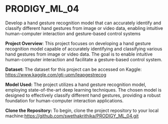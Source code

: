 
# PRODIGY_ML_04
Develop a hand gesture recognition model that can accurately identify and classify different hand gestures from image or video data, enabling intuitive human-computer interaction and gesture-based control systems

**Project Overview**:
This project focuses on developing a hand gesture recognition model capable of accurately identifying and classifying various hand gestures from image or video data. The goal is to enable intuitive human-computer interaction and facilitate a gesture-based control system.

**Dataset:**
The dataset for this project can be accessed on Kaggle: https://www.kaggle.com/gti-upm/leapgestrecog

**Model Used:**
The project utilizes a hand gesture recognition model, employing state-of-the-art deep learning techniques. The chosen model is designed to effectively classify different hand gestures, providing a robust foundation for human-computer interaction applications.

**Clone the Repository:**
To begin, clone the project repository to your local machine:https://github.com/swethakrithika/PRODIGY_ML_04.git

